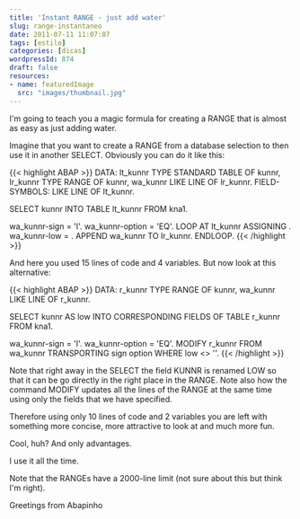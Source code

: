 ```yaml
---
title: 'Instant RANGE - just add water'
slug: range-instantaneo
date: 2011-07-11 11:07:07
tags: [estilo]
categories: [dicas]
wordpressId: 874
draft: false
resources:
- name: featuredImage
  src: "images/thumbnail.jpg"
---
```

I'm going to teach you a magic formula for creating a RANGE that is almost as easy as just adding water.

Imagine that you want to create a RANGE from a database selection to then use it in another SELECT. Obviously you can do it like this:


{{< highlight ABAP >}}
DATA: lt_kunnr TYPE STANDARD TABLE OF kunnr,
        lr_kunnr TYPE RANGE OF kunnr,
        wa_kunnr LIKE LINE OF lr_kunnr.
FIELD-SYMBOLS: <kunnr> LIKE LINE OF lt_kunnr.

SELECT kunnr
  INTO TABLE lt_kunnr
  FROM kna1.

wa_kunnr-sign = 'I'.
wa_kunnr-option = 'EQ'.
LOOP AT lt_kunnr ASSIGNING <kunnr>.
  wa_kunnr-low = <kunnr>.
  APPEND wa_kunnr TO lr_kunnr.
ENDLOOP.
{{< /highlight >}}

And here you used 15 lines of code and 4 variables.
But now look at this alternative:


{{< highlight ABAP >}}
DATA: r_kunnr TYPE RANGE OF kunnr,
      wa_kunnr LIKE LINE OF r_kunnr.

SELECT kunnr AS low
  INTO CORRESPONDING FIELDS OF TABLE r_kunnr
  FROM kna1.

wa_kunnr-sign = 'I'.
wa_kunnr-option = 'EQ'.
MODIFY r_kunnr FROM wa_kunnr TRANSPORTING sign option WHERE low <> ''.
{{< /highlight >}}

Note that right away in the SELECT the field KUNNR is renamed LOW so that it can be go directly in the right place in the RANGE.
Note also how the command MODIFY updates all the lines of the RANGE at the same time using only the fields that we have specified.

Therefore using only 10 lines of code and 2 variables you are left with something more concise, more attractive to look at and much more fun.

Cool, huh? And only advantages.

I use it all the time.

Note that the RANGEs have a 2000-line limit (not sure about this but think I'm right).

Greetings from Abapinho
